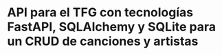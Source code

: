 # API para el TFG con tecnologías FastAPI, SQLAlchemy y SQLite para un CRUD de canciones y artistas
